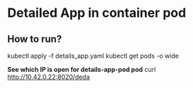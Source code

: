 # Detailed App in container pod
## How to run?
kubectl apply -f details_app.yaml
kubectl get pods -o wide

__See which IP is open for details-app-pod pod__
curl http://10.42.0.22:8020/deda

